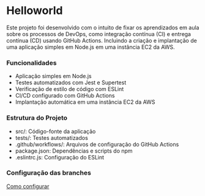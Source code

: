 # Helloworld
Este projeto foi desenvolvido com o intuito de fixar os aprendizados em aula sobre os processos de DevOps, como integração contínua (CI) e entrega contínua (CD) usando GitHub Actions. 
Incluindo a criação e implantação de uma aplicação simples em Node.js em uma instância EC2 da AWS.

### Funcionalidades
- Aplicação simples em Node.js
- Testes automatizados com Jest e Supertest
- Verificação de estilo de código com ESLint
- CI/CD configurado com GitHub Actions
- Implantação automática em uma instância EC2 da AWS

### Estrutura do Projeto
- src/: Código-fonte da aplicação
- tests/: Testes automatizados
- .github/workflows/: Arquivos de configuração do GitHub Actions
- package.json: Dependências e scripts do npm
- .eslintrc.js: Configuração do ESLint

### Configuração das branches
[Como configurar](./configbranches.md)
